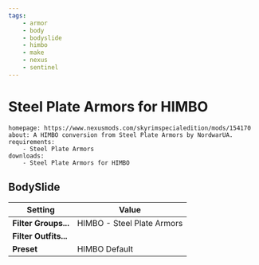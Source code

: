 ```yaml
---
tags:
    - armor
    - body
    - bodyslide
    - himbo
    - make
    - nexus
    - sentinel
---
```


# Steel Plate Armors for HIMBO

```project_info
homepage: https://www.nexusmods.com/skyrimspecialedition/mods/154170
about: A HIMBO conversion from Steel Plate Armors by NordwarUA.
requirements:
    - Steel Plate Armors
downloads:
    - Steel Plate Armors for HIMBO
```

## BodySlide

| Setting | Value |
|---|---|
| **Filter Groups...** | HIMBO - Steel Plate Armors |
| **Filter Outfits...** |  |
| **Preset** | HIMBO Default |
